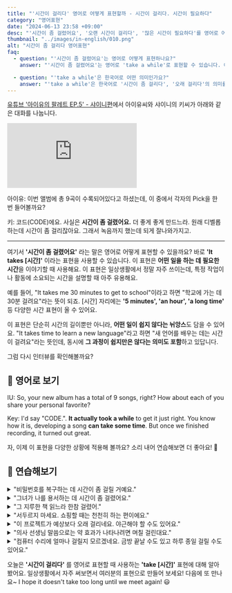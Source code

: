 ```yaml
---
title: "'시간이 걸리다' 영어로 어떻게 표현할까 - 시간이 걸리다. 시간이 필요하다"
category: "영어표현"
date: "2024-06-13 23:58 +09:00"
desc: "'시간이 좀 걸렸어요', '오랜 시간이 걸리다', '많은 시간이 필요하다'를 영어로 어떻게 표현하면 좋을까요? '곡을 더 좋게 만들기 위해 시간이 좀 걸렸어요', '디벨롭하는데 시간이 좀 걸리잖아요' 등을 영어로 표현하는 법을 배워봅시다. 다양한 예문을 통해서 연습하고 본인의 표현으로 만들어 보세요."
thumbnail: "../images/in-english/010.png"
alt: "시간이 좀 걸리다 영어표현"
faq:
  - question: "'시간이 좀 걸렸어요'는 영어로 어떻게 표현하나요?"
    answer: "'시간이 좀 걸렸어요'는 영어로 'take a while'로 표현할 수 있습니다. 예를 들어, '사실은 시간이 좀 걸렸어요'는 영어로 'It actually took a while'로 표현할 수 있습니다."

  - question: "'take a while'은 한국어로 어떤 의미인가요?"
    answer: "'take a while'은 한국어로 '시간이 좀 걸리다', '오래 걸리다'의 의미를 가집니다. 어떤 일이나 과정이 예상보다 더 많은 시간이 필요할 때 사용됩니다. 'It actually took a while'은 '사실은 시간이 좀 걸렸어요'로 번역될 수 있습니다."
---
```


[유튜브 '아이유의 팔레트 EP.5' - 샤이니편](https://www.youtube.com/watch?v=2LnCaecCDd0&t=1480s)에서 아이유씨와 샤이니의 키씨가 아래와 같은 대화를 나눕니다.

<iframe class="youtube" src="https://www.youtube.com/embed/2LnCaecCDd0?si=CawdxR4LYTBbOFCB&amp;start=1480" title="YouTube video player" frameborder="0" allow="accelerometer; autoplay; clipboard-write; encrypted-media; gyroscope; picture-in-picture; web-share" referrerpolicy="strict-origin-when-cross-origin" allowfullscreen></iframe>

아이유: 이번 앨범에 총 9곡이 수록되어있다고 하셨는데, 이 중에서 각자의 Pick을 한 번 들어볼까요?

키: 코드(CODE)에요. 사실은 **시간이 좀 걸렸어요.** 더 좋게 좋게 만드느라. 원래 디벨롭하는데 시간이 좀 걸리잖아요. 그래서 녹음까지 했는데 되게 잘나와가지고.

---

여기서 **'시간이 좀 걸렸어요'** 라는 말은 영어로 어떻게 표현할 수 있을까요? 바로 **'It takes [시간]'** 이라는 표현을 사용할 수 있습니다. 이 표현은 **어떤 일을 하는 데 필요한 시간**을 이야기할 때 사용해요. 이 표현은 일상생활에서 정말 자주 쓰이는데, 특정 작업이나 활동에 소요되는 시간을 설명할 때 아주 유용해요.

예를 들어, "It takes me 30 minutes to get to school"이라고 하면 "학교에 가는 데 30분 걸려요"라는 뜻이 되죠. [시간] 자리에는 **'5 minutes', 'an hour', 'a long time'** 등 다양한 시간 표현이 올 수 있어요.

이 표현은 단순히 시간의 길이뿐만 아니라, **어떤 일이 쉽지 않다는 뉘앙스**도 담을 수 있어요. "It takes time to learn a new language"라고 하면 "새 언어를 배우는 데는 시간이 걸려요"라는 뜻인데, 동시에 **그 과정이 쉽지만은 않다는 의미도 포함**하고 있답니다.

그럼 다시 인터뷰를 확인해볼까요?

## 📖 영어로 보기

IU: So, your new album has a total of 9 songs, right? How about each of you share your personal favorite?

Key: I'd say "CODE.". **It actually took a while** to get it just right. You know how it is, developing a song **can take some time**. But once we finished recording, it turned out great.

자, 이제 이 표현을 다양한 상황에 적용해 볼까요? 소리 내어 연습해보면 더 좋아요! 🚀

## 💬 연습해보기

<details>
<summary>"비밀번호를 복구하는 데 시간이 좀 걸릴 거예요."</summary>
<span>"It's going to take a while to recover the password."</span>
</details>

<details>
<summary>"그녀가 나를 용서하는 데 시간이 좀 걸렸어요."</summary>
<span>"It took a while for her to forgive me."</span>
</details>

<details>
<summary>"그 지루한 책 읽느라 한참 걸렸어."</summary>
<span>"It took me forever to finish that boring book."</span>
</details>

<details>
<summary>"서두르지 마세요. 쇼핑할 때는 천천히 하는 편이에요."</summary>
<span>"Don't rush me. I like to take my time when I'm shopping."</span>
</details>

<details>
<summary>"이 프로젝트가 예상보다 오래 걸리네요. 야근해야 할 수도 있어요."</summary>
<span>"This project's taking longer than we thought. We might need to work overtime."</span>
</details>

<details>
<summary>"의사 선생님 말씀으로는 약 효과가 나타나려면 며칠 걸린대요."</summary>
<span>"The doctor said it would take a few days for the medicine to kick in."</span>
</details>

<details>
<summary>"컴퓨터 수리에 얼마나 걸릴지 모르겠네요. 금방 끝날 수도 있고 하루 종일 걸릴 수도 있어요."</summary>
<span>"I'm not sure how long it'll take to fix your computer. Could be a quick job or might take all day."</span>
</details>

오늘은 **'시간이 걸리다'** 를 영어로 표현할 때 사용하는 **'take [시간]'** 표현에 대해 알아봤어요. 일상생활에서 자주 써보면서 여러분의 표현으로 만들어 보세요! 다음에 또 만나요~ I hope it doesn't take too long until we meet again! 😃
